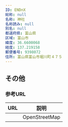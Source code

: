 ```yaml
---
ID: ENDnX
総称: null
名称: 神社
名称読み: null
別名: null
都道府県: 富山県
区域: 富山市
緯度: 36.6600068
経度: 137.219158
郵便番号: 9398072
住所: 富山県富山市堀川町４７５
---
```


## その他

### 参考URL

| URL | 説明          |
| --- | ------------- |
|     | OpenStreetMap |
